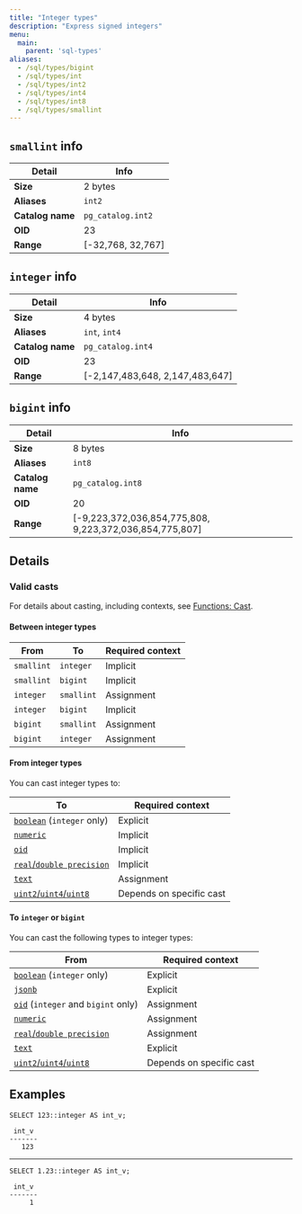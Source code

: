 ```yaml
---
title: "Integer types"
description: "Express signed integers"
menu:
  main:
    parent: 'sql-types'
aliases:
  - /sql/types/bigint
  - /sql/types/int
  - /sql/types/int2
  - /sql/types/int4
  - /sql/types/int8
  - /sql/types/smallint
---
```


## `smallint` info

Detail | Info
-------|------
**Size** | 2 bytes
**Aliases** | `int2`
**Catalog name** | `pg_catalog.int2`
**OID** | 23
**Range** | [-32,768, 32,767]

## `integer` info

Detail | Info
-------|------
**Size** | 4 bytes
**Aliases** | `int`, `int4`
**Catalog name** | `pg_catalog.int4`
**OID** | 23
**Range** | [-2,147,483,648, 2,147,483,647]

## `bigint` info

Detail | Info
-------|------
**Size** | 8 bytes
**Aliases** | `int8`
**Catalog name** | `pg_catalog.int8`
**OID** | 20
**Range** | [-9,223,372,036,854,775,808, 9,223,372,036,854,775,807]

## Details

### Valid casts

For details about casting, including contexts, see [Functions:
Cast](../../functions/cast).

#### Between integer types

From | To | Required context
-----|----|--------
`smallint` | `integer` | Implicit
`smallint` | `bigint` | Implicit
`integer` | `smallint` | Assignment
`integer` | `bigint` | Implicit
`bigint` | `smallint` | Assignment
`bigint` | `integer` | Assignment

#### From integer types

You can cast integer types to:

To | Required context
---|--------
[`boolean`](../boolean) (`integer` only) | Explicit
[`numeric`](../numeric) | Implicit
[`oid`](../oid) | Implicit
[`real`/`double precision`](../float) | Implicit
[`text`](../text) | Assignment
[`uint2`/`uint4`/`uint8`](../uint) | Depends on specific cast

#### To `integer` or `bigint`

You can cast the following types to integer types:

From | Required context
---|--------
[`boolean`](../boolean) (`integer` only) | Explicit
[`jsonb`](../jsonb) | Explicit
[`oid`](../oid) (`integer` and `bigint` only) | Assignment
[`numeric`](../numeric) | Assignment
[`real`/`double precision`](../float) | Assignment
[`text`](../text) | Explicit
[`uint2`/`uint4`/`uint8`](../uint) | Depends on specific cast

## Examples

```mzsql
SELECT 123::integer AS int_v;
```
```nofmt
 int_v
-------
   123
```

<hr/>

```mzsql
SELECT 1.23::integer AS int_v;
```
```nofmt
 int_v
-------
     1
```
